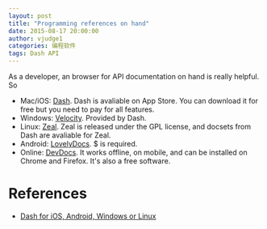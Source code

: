 ```yaml
---
layout: post
title: "Programming references on hand"
date: 2015-08-17 20:00:00
author: vjudge1
categories: 编程软件
tags: Dash API
---
```


As a developer, an browser for API documentation on hand is really helpful. So





* Mac/iOS: [Dash](https://kapeli.com/dash). Dash is avaliable on App Store. You can download it for free but you need to pay for all features.
* Windows: [Velocity](http://velocity.silverlakesoftware.com). Provided by Dash.
* Linux: [Zeal](http://zealdocs.org). Zeal is released under the GPL license, and docsets from Dash are avaliable for Zeal.
* Android: [LovelyDocs](http://lovelydocs.io). $ is required.
* Online: [DevDocs](http://devdocs.io). It works offline, on mobile, and can be installed on Chrome and Firefox. It's also a free software.

# References

* [Dash for iOS, Android, Windows or Linux](https://blog.kapeli.com/dash-for-ios-android-windows-or-linux)

